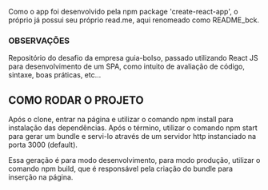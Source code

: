 Como o app foi desenvolvido pela npm package 'create-react-app', o próprio já possui 
seu próprio read.me, aqui renomeado como README_bck.

### OBSERVAÇÕES 

 Repositório do desafio da empresa guia-bolso, passado utilizando React JS para desenvolvimento de um SPA,
como intuito de avaliação de código, sintaxe, boas práticas, etc...

## COMO RODAR O PROJETO

Após o clone, entrar na página e utilizar o comando npm install para instalação das dependências. Após o término, utilizar 
o comando npm start para gerar um bundle e servi-lo através de um servidor http instanciado na porta 3000 (default).

Essa geração é para modo desenvolvimento, para modo produção, utilizar o comando npm build, que é responsável pela criação
do bundle para inserção na página.

